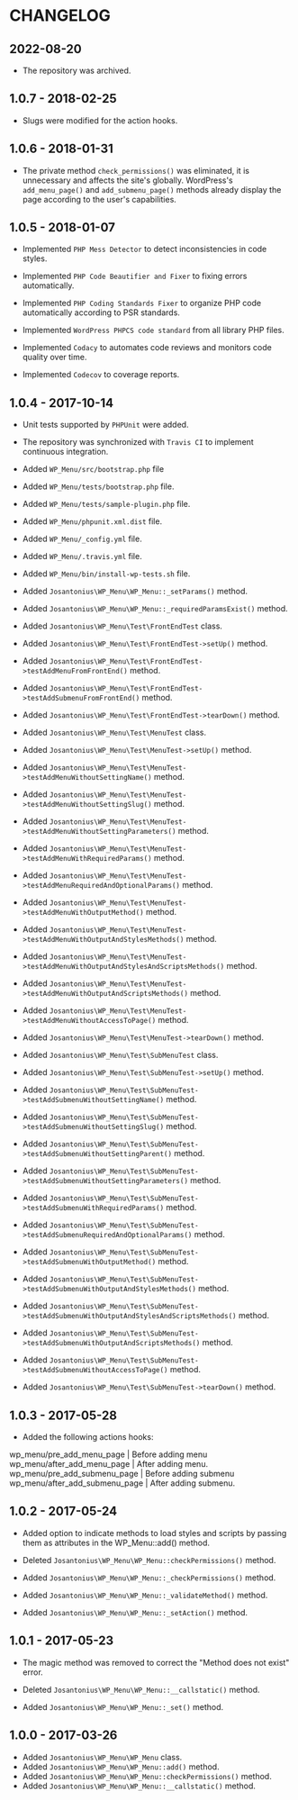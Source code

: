 # CHANGELOG

## 2022-08-20

* The repository was archived.

## 1.0.7 - 2018-02-25

* Slugs were modified for the action hooks.

## 1.0.6 - 2018-01-31

* The private method `check_permissions()` was eliminated, it is unnecessary and affects the site's globally. WordPress's `add_menu_page()` and `add_submenu_page()` methods already display the page according to the user's capabilities.

## 1.0.5 - 2018-01-07

* Implemented `PHP Mess Detector` to detect inconsistencies in code styles.

* Implemented `PHP Code Beautifier and Fixer` to fixing errors automatically.

* Implemented `PHP Coding Standards Fixer` to organize PHP code automatically according to PSR standards.

* Implemented `WordPress PHPCS code standard` from all library PHP files.

* Implemented `Codacy` to automates code reviews and monitors code quality over time.

* Implemented `Codecov` to coverage reports.

## 1.0.4 - 2017-10-14

* Unit tests supported by `PHPUnit` were added.

* The repository was synchronized with `Travis CI` to implement continuous integration.

* Added `WP_Menu/src/bootstrap.php` file

* Added `WP_Menu/tests/bootstrap.php` file.
* Added `WP_Menu/tests/sample-plugin.php` file.

* Added `WP_Menu/phpunit.xml.dist` file.
* Added `WP_Menu/_config.yml` file.
* Added `WP_Menu/.travis.yml` file.

* Added `WP_Menu/bin/install-wp-tests.sh` file.

* Added `Josantonius\WP_Menu\WP_Menu::_setParams()` method.
* Added `Josantonius\WP_Menu\WP_Menu::_requiredParamsExist()` method.

* Added `Josantonius\WP_Menu\Test\FrontEndTest` class.
* Added `Josantonius\WP_Menu\Test\FrontEndTest->setUp()` method.
* Added `Josantonius\WP_Menu\Test\FrontEndTest->testAddMenuFromFrontEnd()` method.
* Added `Josantonius\WP_Menu\Test\FrontEndTest->testAddSubmenuFromFrontEnd()` method.
* Added `Josantonius\WP_Menu\Test\FrontEndTest->tearDown()` method.

* Added `Josantonius\WP_Menu\Test\MenuTest` class.
* Added `Josantonius\WP_Menu\Test\MenuTest->setUp()` method.
* Added `Josantonius\WP_Menu\Test\MenuTest->testAddMenuWithoutSettingName()` method.
* Added `Josantonius\WP_Menu\Test\MenuTest->testAddMenuWithoutSettingSlug()` method.
* Added `Josantonius\WP_Menu\Test\MenuTest->testAddMenuWithoutSettingParameters()` method.
* Added `Josantonius\WP_Menu\Test\MenuTest->testAddMenuWithRequiredParams()` method.
* Added `Josantonius\WP_Menu\Test\MenuTest->testAddMenuRequiredAndOptionalParams()` method.
* Added `Josantonius\WP_Menu\Test\MenuTest->testAddMenuWithOutputMethod()` method.
* Added `Josantonius\WP_Menu\Test\MenuTest->testAddMenuWithOutputAndStylesMethods()` method.
* Added `Josantonius\WP_Menu\Test\MenuTest->testAddMenuWithOutputAndStylesAndScriptsMethods()` method.
* Added `Josantonius\WP_Menu\Test\MenuTest->testAddMenuWithOutputAndScriptsMethods()` method.
* Added `Josantonius\WP_Menu\Test\MenuTest->testAddMenuWithoutAccessToPage()` method.
* Added `Josantonius\WP_Menu\Test\MenuTest->tearDown()` method.

* Added `Josantonius\WP_Menu\Test\SubMenuTest` class.
* Added `Josantonius\WP_Menu\Test\SubMenuTest->setUp()` method.
* Added `Josantonius\WP_Menu\Test\SubMenuTest->testAddSubmenuWithoutSettingName()` method.
* Added `Josantonius\WP_Menu\Test\SubMenuTest->testAddSubmenuWithoutSettingSlug()` method.
* Added `Josantonius\WP_Menu\Test\SubMenuTest->testAddSubmenuWithoutSettingParent()` method.
* Added `Josantonius\WP_Menu\Test\SubMenuTest->testAddSubmenuWithoutSettingParameters()` method.
* Added `Josantonius\WP_Menu\Test\SubMenuTest->testAddSubmenuWithRequiredParams()` method.
* Added `Josantonius\WP_Menu\Test\SubMenuTest->testAddSubmenuRequiredAndOptionalParams()` method.
* Added `Josantonius\WP_Menu\Test\SubMenuTest->testAddSubmenuWithOutputMethod()` method.
* Added `Josantonius\WP_Menu\Test\SubMenuTest->testAddSubmenuWithOutputAndStylesMethods()` method.
* Added `Josantonius\WP_Menu\Test\SubMenuTest->testAddSubmenuWithOutputAndStylesAndScriptsMethods()` method.
* Added `Josantonius\WP_Menu\Test\SubMenuTest->testAddSubmenuWithOutputAndScriptsMethods()` method.
* Added `Josantonius\WP_Menu\Test\SubMenuTest->testAddSubmenuWithoutAccessToPage()` method.
* Added `Josantonius\WP_Menu\Test\SubMenuTest->tearDown()` method.

## 1.0.3 - 2017-05-28

* Added the following actions hooks:

 wp_menu/pre_add_menu_page      | Before adding menu
 wp_menu/after_add_menu_page    | After adding menu.
 wp_menu/pre_add_submenu_page   | Before adding submenu
 wp_menu/after_add_submenu_page | After adding submenu.

## 1.0.2 - 2017-05-24

* Added option to indicate methods to load styles and scripts by passing them as attributes in the WP_Menu::add() method.

* Deleted `Josantonius\WP_Menu\WP_Menu::checkPermissions()` method.

* Added `Josantonius\WP_Menu\WP_Menu::_checkPermissions()` method.
* Added `Josantonius\WP_Menu\WP_Menu::_validateMethod()` method.
* Added `Josantonius\WP_Menu\WP_Menu::_setAction()` method.

## 1.0.1 - 2017-05-23

* The magic method was removed to correct the "Method does not exist" error.

* Deleted `Josantonius\WP_Menu\WP_Menu::__callstatic()` method.

* Added `Josantonius\WP_Menu\WP_Menu::_set()` method.

## 1.0.0 - 2017-03-26

* Added `Josantonius\WP_Menu\WP_Menu` class.
* Added `Josantonius\WP_Menu\WP_Menu::add()` method.
* Added `Josantonius\WP_Menu\WP_Menu::checkPermissions()` method.
* Added `Josantonius\WP_Menu\WP_Menu::__callstatic()` method.
